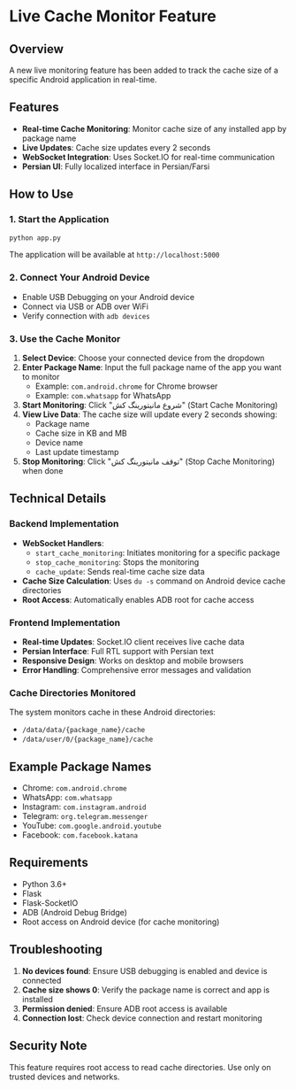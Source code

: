 # Live Cache Monitor Feature

## Overview
A new live monitoring feature has been added to track the cache size of a specific Android application in real-time.

## Features
- **Real-time Cache Monitoring**: Monitor cache size of any installed app by package name
- **Live Updates**: Cache size updates every 2 seconds
- **WebSocket Integration**: Uses Socket.IO for real-time communication
- **Persian UI**: Fully localized interface in Persian/Farsi

## How to Use

### 1. Start the Application
```bash
python app.py
```
The application will be available at `http://localhost:5000`

### 2. Connect Your Android Device
- Enable USB Debugging on your Android device
- Connect via USB or ADB over WiFi
- Verify connection with `adb devices`

### 3. Use the Cache Monitor
1. **Select Device**: Choose your connected device from the dropdown
2. **Enter Package Name**: Input the full package name of the app you want to monitor
   - Example: `com.android.chrome` for Chrome browser
   - Example: `com.whatsapp` for WhatsApp
3. **Start Monitoring**: Click "شروع مانیتورینگ کش" (Start Cache Monitoring)
4. **View Live Data**: The cache size will update every 2 seconds showing:
   - Package name
   - Cache size in KB and MB
   - Device name
   - Last update timestamp
5. **Stop Monitoring**: Click "توقف مانیتورینگ کش" (Stop Cache Monitoring) when done

## Technical Details

### Backend Implementation
- **WebSocket Handlers**: 
  - `start_cache_monitoring`: Initiates monitoring for a specific package
  - `stop_cache_monitoring`: Stops the monitoring
  - `cache_update`: Sends real-time cache size data
- **Cache Size Calculation**: Uses `du -s` command on Android device cache directories
- **Root Access**: Automatically enables ADB root for cache access

### Frontend Implementation
- **Real-time Updates**: Socket.IO client receives live cache data
- **Persian Interface**: Full RTL support with Persian text
- **Responsive Design**: Works on desktop and mobile browsers
- **Error Handling**: Comprehensive error messages and validation

### Cache Directories Monitored
The system monitors cache in these Android directories:
- `/data/data/{package_name}/cache`
- `/data/user/0/{package_name}/cache`

## Example Package Names
- Chrome: `com.android.chrome`
- WhatsApp: `com.whatsapp`
- Instagram: `com.instagram.android`
- Telegram: `org.telegram.messenger`
- YouTube: `com.google.android.youtube`
- Facebook: `com.facebook.katana`

## Requirements
- Python 3.6+
- Flask
- Flask-SocketIO
- ADB (Android Debug Bridge)
- Root access on Android device (for cache monitoring)

## Troubleshooting
1. **No devices found**: Ensure USB debugging is enabled and device is connected
2. **Cache size shows 0**: Verify the package name is correct and app is installed
3. **Permission denied**: Ensure ADB root access is available
4. **Connection lost**: Check device connection and restart monitoring

## Security Note
This feature requires root access to read cache directories. Use only on trusted devices and networks.
